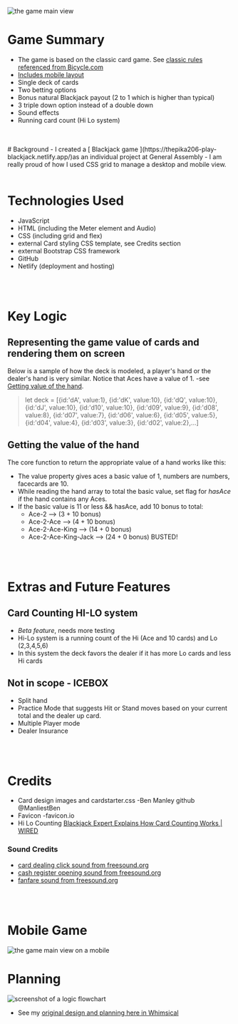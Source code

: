 ![the game main view](./images/screen-shots/game-image-1.png?raw=true "a image captured from the game")
# Game Summary
- The game is based on the classic card game. See [classic rules referenced from Bicycle.com](https://bicyclecards.com/how-to-play/blackjack/)
- [Includes mobile layout](#mobile-game)
- Single deck of cards
- Two betting options
- Bonus natural Blackjack payout (2 to 1 which is higher than typical)
- 3 triple down option instead of a double down
- Sound effects
- Running card count (Hi Lo system)
<br>
<br>
# Background
- I created a [ Blackjack game ](https://thepika206-play-blackjack.netlify.app/)as an individual project at General Assembly
- I am really proud of how I used CSS grid to manage a desktop and mobile view.
<br>
<br>
  
# Technologies Used
- JavaScript
- HTML (including the Meter element and Audio)
- CSS (including grid and flex)
- external Card styling CSS template, see Credits section
- external Bootstrap CSS framework
- GitHub
- Netlify (deployment and hosting)
<br>
<br>


# Key Logic
## Representing the game value of cards and rendering them on screen
Below is a sample of how the deck is modeled, a player's hand or the dealer's hand is very similar.  Notice that Aces have a value of 1.  -see [Getting value of the hand](#getting-the-value-of-the-hand).
> let deck = [{id:'dA', value:1},
  {id:'dK', value:10},
  {id:'dQ', value:10},
  {id:'dJ', value:10},
  {id:'d10', value:10},
  {id:'d09', value:9},
  {id:'d08', value:8},
  {id:'d07', value:7},
  {id:'d06', value:6},
  {id:'d05', value:5},
  {id:'d04', value:4},
  {id:'d03', value:3},
  {id:'d02', value:2},...]
## Getting the value of the hand
The core function to return the appropriate value of a hand works like this:
- The value property gives aces a basic value of 1, numbers are numbers, facecards are 10.
- While reading the hand array to total the basic value, set flag for *hasAce* if the hand contains any Aces.
- If the basic value is 11 or less && hasAce, add 10 bonus to total:
  - Ace-2 --> (3 + 10 bonus)
  - Ace-2-Ace --> (4 + 10 bonus)
  - Ace-2-Ace-King --> (14 + 0 bonus)
  - Ace-2-Ace-King-Jack --> (24 + 0 bonus) BUSTED!
<br>
<br>

# Extras and Future Features
## Card Counting HI-LO system
- *Beta feature*, needs more testing
- Hi-Lo system is a running count of the Hi (Ace and 10 cards) and Lo (2,3,4,5,6)
- In this system the deck favors the dealer if it has more Lo cards and less Hi cards
## Not in scope - ICEBOX
- Split hand
- Practice Mode that suggests Hit or Stand moves based on your current total and the dealer up card.
- Multiple Player mode
- Dealer Insurance
<br>
<br>

# Credits
- Card design images and cardstarter.css -Ben Manley   github @ManliestBen
- Favicon -favicon.io
- Hi Lo Counting [Blackjack Expert Explains How Card Counting Works | WIRED](https://www.youtube.com/watch?v=G_So72lFNIU)
### Sound Credits
  - [card dealing click sound from freesound.org](https://freesound.org/people/EminYILDIRIM/sounds/536108/)
  - [cash register opening sound from freesound.org](https://freesound.org/people/hgernhardt/sounds/402651/)
  - [fanfare sound from freesound.org](https://freesound.org/people/plasterbrain/sounds/397354/)
<br>
<br>

# Mobile Game
![the game main view on a mobile](./images/screen-shots/game-image-2.png?raw=true "image captured from game")
# Planning
![screenshot of a logic flowchart](./images/screen-shots/game-flow.png?raw=true "flow chart from planning")
- See my [original design and planning here in Whimsical](https://whimsical.com/blackjack-planning-HpVFNvKGdZD6gHu6N8P7yz#)